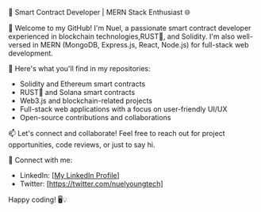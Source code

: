 🚀 Smart Contract Developer | MERN Stack Enthusiast 🌐

👋 Welcome to my GitHub! I'm Nuel, a passionate smart contract developer experienced in blockchain technologies,RUST🦀, and Solidity. I'm also well-versed in MERN (MongoDB, Express.js, React, Node.js) for full-stack web development.

🌟 Here's what you'll find in my repositories:
- Solidity and Ethereum smart contracts
- RUST🦀 and Solana smart contracts
- Web3.js and blockchain-related projects
- Full-stack web applications with a focus on user-friendly UI/UX
- Open-source contributions and collaborations

📫 Let's connect and collaborate! Feel free to reach out for project opportunities, code reviews, or just to say hi.

🔗 Connect with me:
- LinkedIn: [[My LinkedIn Profile](https://www.linkedin.com/in/emmanuel-ede-a26a862b4/)]
- Twitter: [https://twitter.com/nuelyoungtech]

Happy coding! 🖥️💡
